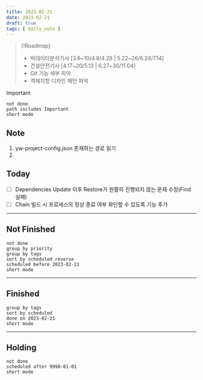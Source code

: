 ```yaml
---
title: 2023-02-21
date: 2023-02-21
draft: true
tags: [ daily_note ]
---
```


> [!Roadmap] 
> - 빅데이터분석기사 [3.6~10/4.8/4.28 | 5.22~26/6.24/7.14]
> - 건설안전기사 [4.17~20/5.13 | 6.27~30/11.04]
> - Git 기능 세부 파악
> - 객체지향 디자인 패턴 파악

> [!important] 
> ```tasks
> not done
> path includes Important
> short mode
> ```

## Note
1. yw-project-config.json 존재하는 경로 읽기
2. 
 

## Today
- [ ] Dependencies Update 이후 Restore가 원활히 진행되지 않는 문제 수정(Find 실패)
- [ ] Chain 빌드 시 프로세스의 정상 종료 여부 확인할 수 있도록 기능 추가

---
## Not Finished
```tasks
not done
group by priority
group by tags
sort by scheduled reverse
scheduled before 2023-02-21
short mode
```
---
## Finished
```tasks
group by tags
sort by scheduled
done on 2023-02-21
short mode
```
---
## Holding
```tasks
not done
scheduled after 9998-01-01
short mode
```